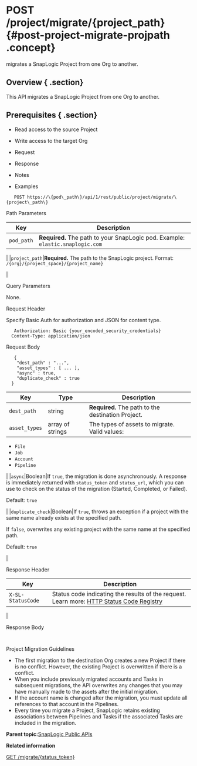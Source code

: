 # POST /project/migrate/\{project\_path\} {#post-project-migrate-projpath .concept}

migrates a SnapLogic Project from one Org to another.

## Overview { .section}

This API migrates a SnapLogic Project from one Org to another.

## Prerequisites { .section}

-   Read access to the source Project
-   Write access to the target Org

-   Request
-   Response
-   Notes
-   Examples

``` {#codeblock-endpoint .normalize-space .lang-uri}
   POST https://\{pod\_path\}/api/1/rest/public/project/migrate/\{project\_path\}

```

Path Parameters

|Key|Description|
|---|-----------|
|`pod_path`|**Required.** The path to your SnapLogic pod. Example: `elastic.snaplogic.com`

|
|`project_path`|**Required.** The path to the SnapLogic project. Format: `/{org}/{project_space}/{project_name}`

|

Query Parameters

None.

Request Header

Specify Basic Auth for authorization and JSON for content type.

``` {#d73e720 .normalize-space}
   Authorization: Basic {your_encoded_security_credentials}
  Content-Type: application/json

```

Request Body

``` {#request-body .normalize-space .lang-json}
   {
    "dest_path" : "...",
    "asset_types" : [ ... ],
    "async" : true,
    "duplicate_check" : true
  }

```

|Key|Type|Description|
|---|----|-----------|
|`dest_path`|string|**Required.** The path to the destination Project.|
|`asset_types`|array of strings|The types of assets to migrate. Valid values:

-   `File`
-   `Job`
-   `Account`
-   `Pipeline`

|
|`async`|Boolean|If `true`, the migration is done asynchronously. A response is immediately returned with `status_token` and `status_url`, which you can use to check on the status of the migration \(Started, Completed, or Failed\).

 Default: `true`

|
|`duplicate_check`|Boolean|If `true`, throws an exception if a project with the same name already exists at the specified path.

 If `false`, overwrites any existing project with the same name at the specified path.

 Default: `true`

|

Response Header

|Key|Description|
|---|-----------|
|`X-SL-StatusCode`|Status code indicating the results of the request. Learn more: [HTTP Status Code Registry](https://www.iana.org/assignments/http-status-codes/http-status-codes.xhtml)

|

Response Body

``` {#response-body .normalize-space .lang-json}
 
```

Project Migration Guidelines

-   The first migration to the destination Org creates a new Project if there is no conflict. However, the existing Project is overwritten if there is a conflict.
-   When you include previously migrated accounts and Tasks in subsequent migrations, the API overwrites any changes that you may have manually made to the assets after the initial migration.
-   If the account name is changed after the migration, you must update all references to that account in the Pipelines.
-   Every time you migrate a Project, SnapLogic retains existing associations between Pipelines and Tasks if the associated Tasks are included in the migration.

**Parent topic:**[SnapLogic Public APIs](../public-apis/public-apis.md)

**Related information**  


[GET /migrate/\{status\_token\}](../public-apis/get-migrate-status-token.md)

